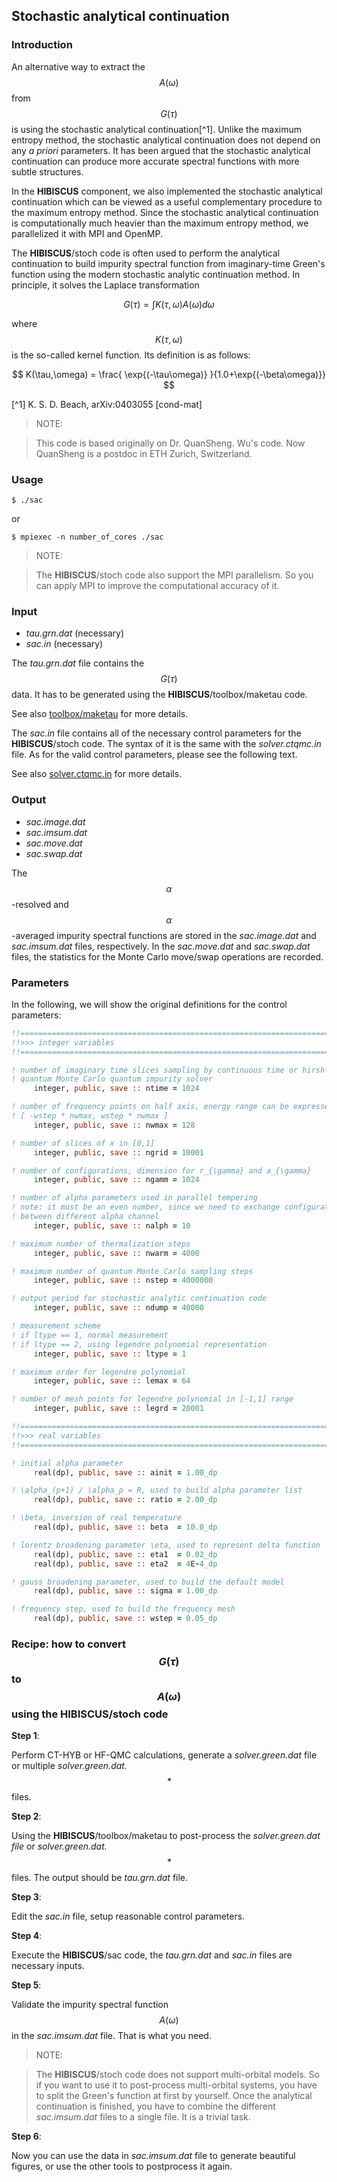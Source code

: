 ## Stochastic analytical continuation

### Introduction

An alternative way to extract the $$A(\omega)$$ from $$G(\tau)$$ is using the stochastic analytical continuation[^1]. Unlike the maximum entropy method, the stochastic analytical continuation does not depend on any *a priori* parameters. It has been argued that the stochastic analytical continuation can produce more accurate spectral functions with more subtle structures. 

In the **HIBISCUS** component, we also implemented the stochastic analytical continuation which can be viewed as a useful complementary procedure to the maximum entropy method. Since the stochastic analytical continuation is computationally much heavier than the maximum entropy method, we parallelized it with MPI and OpenMP.

The **HIBISCUS**/stoch code is often used to perform the analytical continuation to build impurity spectral function from imaginary-time Green's function using the modern stochastic analytic continuation method. In principle, it solves the Laplace transformation

$$
    G(\tau) = \int K(\tau,\omega) A(\omega) d\omega
$$

where $$K(\tau,\omega)$$ is the so-called kernel function. Its definition is as follows:

$$
    K(\tau,\omega) = \frac{ \exp{(-\tau\omega)} }{1.0+\exp{(-\beta\omega)}}
$$

[^1] K. S. D. Beach, arXiv:0403055 [cond-mat]

> NOTE:

> This code is based originally on Dr. QuanSheng. Wu's code. Now QuanSheng is a postdoc in ETH Zurich, Switzerland. 

### Usage

```
$ ./sac
```

or

```
$ mpiexec -n number_of_cores ./sac
```

> NOTE:

> The **HIBISCUS**/stoch code also support the MPI parallelism. So you can apply MPI to improve the computational accuracy of it.

### Input

* *tau.grn.dat* (necessary)
* *sac.in* (necessary)

The *tau.grn.dat* file contains the $$G(\tau)$$ data. It has to be generated using the **HIBISCUS**/toolbox/maketau code. 

See also [toolbox/maketau](tau.md) for more details.

The *sac.in* file contains all of the necessary control parameters for the **HIBISCUS**/stoch code. The syntax of it is the same with the *solver.ctqmc.in* file. As for the valid control parameters, please see the following text.

See also [solver.ctqmc.in](../ch04/in_ctqmc.md) for more details.

### Output

* *sac.image.dat*
* *sac.imsum.dat*
* *sac.move.dat*
* *sac.swap.dat*

The $$\alpha$$-resolved and $$\alpha$$-averaged impurity spectral functions are stored in the *sac.image.dat* and *sac.imsum.dat* files, respectively. In the *sac.move.dat* and *sac.swap.dat* files, the statistics for the Monte Carlo move/swap operations are recorded.

### Parameters

In the following, we will show the original definitions for the control parameters:

```fortran
!!========================================================================
!!>>> integer variables                                                <<<
!!========================================================================

! number of imaginary time slices sampling by continuous time or hirsh-fye
! quantum Monte Carlo quantum impurity solver
     integer, public, save :: ntime = 1024

! number of frequency points on half axis, energy range can be expressed by
! [ -wstep * nwmax, wstep * nwmax ]
     integer, public, save :: nwmax = 128

! number of slices of x in [0,1]
     integer, public, save :: ngrid = 10001

! number of configurations, dimension for r_{\gamma} and a_{\gamma}
     integer, public, save :: ngamm = 1024

! number of alpha parameters used in parallel tempering
! note: it must be an even number, since we need to exchange configurations
! between different alpha channel
     integer, public, save :: nalph = 10

! maximum number of thermalization steps
     integer, public, save :: nwarm = 4000

! maximum number of quantum Monte Carlo sampling steps
     integer, public, save :: nstep = 4000000

! output period for stochastic analytic continuation code
     integer, public, save :: ndump = 40000

! measurement scheme
! if ltype == 1, normal measurement
! if ltype == 2, using legendre polynomial representation
     integer, public, save :: ltype = 1

! maximum order for legendre polynomial
     integer, public, save :: lemax = 64

! number of mesh points for legendre polynomial in [-1,1] range
     integer, public, save :: legrd = 20001

!!========================================================================
!!>>> real variables                                                   <<<
!!========================================================================

! initial alpha parameter
     real(dp), public, save :: ainit = 1.00_dp

! \alpha_(p+1) / \alpha_p = R, used to build alpha parameter list
     real(dp), public, save :: ratio = 2.00_dp

! \beta, inversion of real temperature
     real(dp), public, save :: beta  = 10.0_dp

! lorentz broadening parameter \eta, used to represent delta function
     real(dp), public, save :: eta1  = 0.02_dp
     real(dp), public, save :: eta2  = 4E-4_dp

! gauss broadening parameter, used to build the default model
     real(dp), public, save :: sigma = 1.00_dp

! frequency step, used to build the frequency mesh
     real(dp), public, save :: wstep = 0.05_dp
```

### Recipe: how to convert $$G(\tau)$$ to $$A(\omega)$$ using the **HIBISCUS**/stoch code

**Step 1**: 

Perform CT-HYB or HF-QMC calculations, generate a *solver.green.dat* file or multiple *solver.green.dat.$$*$$* files.

**Step 2**:

Using the **HIBISCUS**/toolbox/maketau to post-process the *solver.green.dat file* or *solver.green.dat.$$*$$* files. The output should be *tau.grn.dat* file.

**Step 3**:

Edit the *sac.in* file, setup reasonable control parameters.

**Step 4**:

Execute the **HIBISCUS**/sac code, the *tau.grn.dat* and *sac.in* files are necessary inputs.

**Step 5**:

Validate the impurity spectral function $$A(\omega)$$ in the *sac.imsum.dat* file. That is what you need.

> NOTE:

> The **HIBISCUS**/stoch code does not support multi-orbital models. So if you want to use it to post-process multi-orbital systems, you have to split the Green's function at first by yourself. Once the analytical continuation is finished, you have to combine the different *sac.imsum.dat* files to a single file. It is a trivial task. 

**Step 6**:

Now you can use the data in *sac.imsum.dat* file to generate beautiful figures, or use the other tools to postprocess it again.